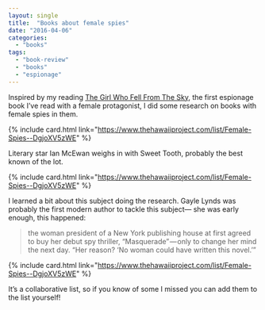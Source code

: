 ```yaml
---
layout: single
title:  "Books about female spies"
date: "2016-04-06"
categories: 
  - "books"
tags: 
  - "book-review"
  - "books"
  - "espionage"
---
```


Inspired by my reading [The Girl Who Fell From The Sky](https://www.thehawaiiproject.com/book/The-Girl-Who-Fell-from-the-Sky--by--Simon-Mawer--173201), the first espionage book I’ve read with a female protagonist, I did some research on books with female spies in them.

{% include card.html link="https://www.thehawaiiproject.com/list/Female-Spies--DgjoXV5zWE" %}

Literary star Ian McEwan weighs in with Sweet Tooth, probably the best known of the lot.

{% include card.html link="https://www.thehawaiiproject.com/list/Female-Spies--DgjoXV5zWE" %}

I learned a bit about this subject doing the research. Gayle Lynds was probably the first modern author to tackle this subject— she was early enough, this happened:

> the woman president of a New York publishing house at first agreed to buy her debut spy thriller, “Masquerade” — only to change her mind the next day. “Her reason? ‘No woman could have written this novel.’”

{% include card.html link="https://www.thehawaiiproject.com/list/Female-Spies--DgjoXV5zWE" %}

It’s a collaborative list, so if you know of some I missed you can add them to the list yourself!
